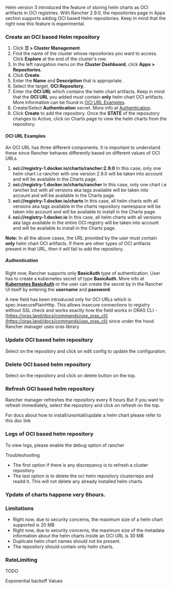 Helm version 3 introduced the feature of storing helm charts as OCI artifacts in OCI registries. With Rancher 2.9.0, the repositories page in Apps section supports adding OCI based Helm repositories. Keep in mind that the right now this feature is experimental.

### Create an OCI based Helm repository 

1. Click **☰ > Cluster Management**.
1. Find the name of the cluster whose repositories you want to access. Click **Explore** at the end of the cluster's row.
1. In the left navigation menu on the **Cluster Dashboard**, click **Apps > Repositories**.
1. Click **Create**.
1. Enter the **Name** and **Description** that is appropriate.
1. Select the target, **OCI Repository**.
1. Enter the **OCI URL** which contains the helm chart artifacts. Keep in mind that the **OCI URL** you added must contain **only** helm chart OCI artifacts. More information can be found in [OCI URL Examples](#oci-url-examples).
1. Create/Select **Authentication** secret. More info at [Authentication](#authentication).
1. Click **Create** to add the repository. Once the **STATE** of the reposutory changes to Active, click on Charts page to view the helm charts from the repository.

#### OCI URL Examples

An OCI URL has three different components. It is important to understand these since Rancher behaves differently based on different values of OCI URLs.

1. **oci://registry-1.docker.io/charts/rancher:2.9.0**
  In this case, only one helm chart i.e rancher with one version 2.9.0 will be taken into account and will be available in the Charts page.
2. **oci://registry-1.docker.io/charts/rancher**
  In this case, only one chart i.e rancher but with all versions aka tags available will be taken into account and will be available in the Charts page.
3. **oci://registry-1.docker.io/charts**
  In this case, all helm charts with all versions aka tags available in the charts repository namespace will be taken into account and will be available to install in the Charts page.
4. **oci://registry-1.docker.io** 
  In this case, all helm charts with all versions aka tags available in the entire OCI registry will be taken into account and will be available to install in the Charts page.

**Note:** In all the above cases, the URL provided by the user must contain **only** helm chart OCI artifacts. If there are other types of OCI artifacts present in that URL, then it will fail to add the repository.

##### Authentication

Right now, Rancher supports only **BasicAuth** type of authentication. User has to create a kubernetes secret of type **BasicAuth**. More info at **[Kubernetes BasicAuth](https://kubernetes.io/docs/concepts/configuration/secret/#basic-authentication-secret)** or the user can create the secret by in the Rancher UI itself by entering the **username** and **password**. 


A new field has been introduced only for OCI URLs which is spec.insecurePlainHttp. This allows insecure connections to registry without SSL check and works exactly how the field works in ORAS CLI - [https://oras.land/docs/commands/use_oras_cli](https://oras.land/docs/commands/use_oras_cli) since under the hood Rancher manager uses oras library


### Update OCI based helm repository 

Select on the repository and click on edit config to update the configuration. 


### Delete OCI based helm repository 

Select on the repository and click on delete button on the top. 


### Refresh OCI based helm repository

Rancher manager refreshes the repository every 6 hours But if you want to refresh immediately, select the repository and click on refresh on the top. 

For docs about how to install/unsintall/update a helm chart please refer to this doc link


### Logs of OCI based helm repository

To view logs, please enable the debug option of rancher 

Troubleshooting 



* The first option if there is any discrepancy is to refresh a cluster repository 
* The last option is to delete the oci helm repository clusterrepo and readd it. This will not delete any already installed helm charts.


### Ypdate of charts happene very  6hours.

### Limitations



* Right now, due to security concerns, the maximum size of a helm chart supported is 20 MB
* Right now, due to security concerns, the maximum size of the metadata information about the helm charts inside an OCI URL is 30 MB 
* Duplicate helm chart names should not be present.
* The repository should contain only helm charts. 


### RateLimiting 

TODO

Exponential backoff Values
